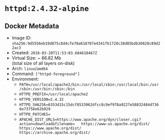 # `httpd:2.4.32-alpine`

## Docker Metadata

- Image ID: `sha256:9d5556eb19d875c8d4cfe70a618707e4341f61728c38d85bdb30828c89d22ac3`
- Created: `2018-03-20T11:53:03.604618467Z`
- Virtual Size: ~ 86.82 Mb  
  (total size of all layers on-disk)
- Arch: `linux`/`amd64`
- Command: `["httpd-foreground"]`
- Environment:
  - `PATH=/usr/local/apache2/bin:/usr/local/sbin:/usr/local/bin:/usr/sbin:/usr/bin:/sbin:/bin`
  - `HTTPD_PREFIX=/usr/local/apache2`
  - `HTTPD_VERSION=2.4.32`
  - `HTTPD_SHA256=6353d15c15dcf8533962dfcc8c9ef978a9227e58832484d7366e73758e62b929`
  - `HTTPD_PATCHES=`
  - `APACHE_DIST_URLS=https://www.apache.org/dyn/closer.cgi?action=download&filename= 	https://www-us.apache.org/dist/ 	https://www.apache.org/dist/ 	https://archive.apache.org/dist/`
